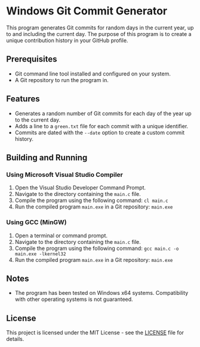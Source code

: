 # Windows Git Commit Generator

This program generates Git commits for random days in the current year, up to and including the current day. The purpose of this program is to create a unique contribution history in your GitHub profile.

## Prerequisites

- Git command line tool installed and configured on your system.
- A Git repository to run the program in.

## Features

- Generates a random number of Git commits for each day of the year up to the current day.
- Adds a line to a `green.txt` file for each commit with a unique identifier.
- Commits are dated with the `--date` option to create a custom commit history.

## Building and Running

### Using Microsoft Visual Studio Compiler

1. Open the Visual Studio Developer Command Prompt.
2. Navigate to the directory containing the `main.c` file.
3. Compile the program using the following command:
`cl main.c`
4. Run the compiled program `main.exe` in a Git repository:
`main.exe`

### Using GCC (MinGW)

1. Open a terminal or command prompt.
2. Navigate to the directory containing the `main.c` file.
3. Compile the program using the following command:
`gcc main.c -o main.exe -lkernel32`
4. Run the compiled program `main.exe` in a Git repository:
`main.exe`

## Notes
- The program has been tested on Windows x64 systems. Compatibility with other operating systems is not guaranteed.

## License

This project is licensed under the MIT License - see the [LICENSE](LICENSE) file for details.





